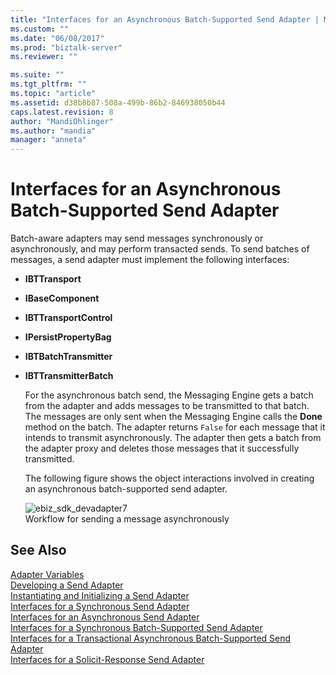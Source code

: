 ```yaml
---
title: "Interfaces for an Asynchronous Batch-Supported Send Adapter | Microsoft Docs"
ms.custom: ""
ms.date: "06/08/2017"
ms.prod: "biztalk-server"
ms.reviewer: ""

ms.suite: ""
ms.tgt_pltfrm: ""
ms.topic: "article"
ms.assetid: d38b8b87-508a-499b-86b2-846938050b44
caps.latest.revision: 8
author: "MandiOhlinger"
ms.author: "mandia"
manager: "anneta"
---
```

# Interfaces for an Asynchronous Batch-Supported Send Adapter
Batch-aware adapters may send messages synchronously or asynchronously, and may perform transacted sends. To send batches of messages, a send adapter must implement the following interfaces:  
  
- **IBTTransport**  
  
- **IBaseComponent**  
  
- **IBTTransportControl**  
  
- **IPersistPropertyBag**  
  
- **IBTBatchTransmitter**  
  
- **IBTTransmitterBatch**  
  
  For the asynchronous batch send, the Messaging Engine gets a batch from the adapter and adds messages to be transmitted to that batch. The messages are only sent when the Messaging Engine calls the **Done** method on the batch. The adapter returns `False` for each message that it intends to transmit asynchronously. The adapter then gets a batch from the adapter proxy and deletes those messages that it successfully transmitted.  
  
  The following figure shows the object interactions involved in creating an asynchronous batch-supported send adapter.  
  
  ![](../core/media/ebiz-sdk-devadapter7.gif "ebiz_sdk_devadapter7")  
  Workflow for sending a message asynchronously  
  
## See Also  
 [Adapter Variables](../core/adapter-variables.md)   
 [Developing a Send Adapter](../core/developing-a-send-adapter.md)   
 [Instantiating and Initializing a Send Adapter](../core/instantiating-and-initializing-a-send-adapter.md)   
 [Interfaces for a Synchronous Send Adapter](../core/interfaces-for-a-synchronous-send-adapter.md)   
 [Interfaces for an Asynchronous Send Adapter](../core/interfaces-for-an-asynchronous-send-adapter.md)   
 [Interfaces for a Synchronous Batch-Supported Send Adapter](../core/interfaces-for-a-synchronous-batch-supported-send-adapter.md)   
 [Interfaces for a Transactional Asynchronous Batch-Supported Send Adapter](../core/interfaces-for-a-transactional-asynchronous-batch-supported-send-adapter.md)   
 [Interfaces for a Solicit-Response Send Adapter](../core/interfaces-for-a-solicit-response-send-adapter.md)